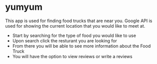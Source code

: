# yumyum
This app is used for finding food trucks that are near you.
Google API is used for showing the current location that you would like to meet at.
- Start by searching for the type of food you would like to use
- Upon search click the resturant you are looking for 
- From there you will be able to see more information about the Food Truck 
- You will have the option to view reviews or write a reviews

